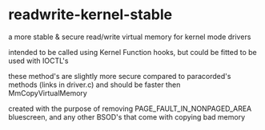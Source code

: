 # readwrite-kernel-stable
a more stable &amp; secure read/write virtual memory for kernel mode drivers

intended to be called using Kernel Function hooks, but could be fitted to be used with IOCTL's

these method's are slightly more secure compared to paracorded's methods (links in driver.c) and should be faster then MmCopyVirtualMemory

created with the purpose of removing PAGE_FAULT_IN_NONPAGED_AREA bluescreen, and any other BSOD's that come with copying bad memory

